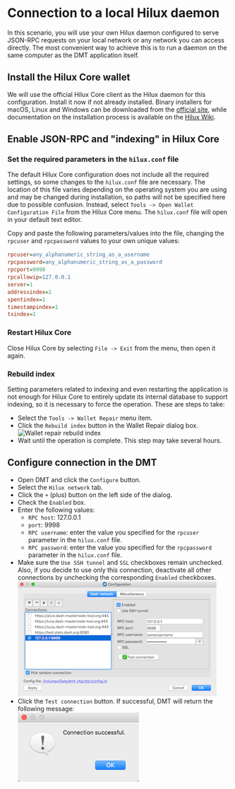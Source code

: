 # Connection to a local Hilux daemon
In this scenario, you will use your own Hilux daemon configured to serve JSON-RPC requests on your local network or any network you can access directly. The most convenient way to achieve this is to run a daemon on the same computer as the DMT application itself.

## Install the Hilux Core wallet
We will use the official Hilux Core client as the Hilux daemon for this configuration. Install it now if not already installed. Binary installers for macOS, Linux and Windows can be downloaded from the [official site](https://www.hilux.org/wallets), while documentation on the installation process is available on the [Hilux Wiki](https://docs.hilux.org/en/stable/wallets/hiluxcore/installation.html).

## Enable JSON-RPC and "indexing" in Hilux Core
###  Set the required parameters in the `hilux.conf` file
The default Hilux Core configuration does not include all the required settings, so some changes to the `hilux.conf` file are necessary. The location of this file varies depending on the operating system you are using and may be changed during installation, so paths will not be specified here due to possible confusion. Instead, select `Tools -> Open Wallet Configuration File` from the Hilux Core menu. The `hilux.conf` file will open in your default text editor.

Copy and paste the following parameters/values into the file, changing the `rpcuser` and `rpcpassword` values to your own unique values:
```ini
rpcuser=any_alphanumeric_string_as_a_username
rpcpassword=any_alphanumeric_string_as_a_password
rpcport=9998
rpcallowip=127.0.0.1
server=1
addressindex=1
spentindex=1
timestampindex=1
txindex=1
```

### Restart Hilux Core

Close Hilux Core by selecting `File -> Exit` from the menu, then open it again.

### Rebuild index
Setting parameters related to indexing and even restarting the application is not enough for Hilux Core to entirely update its internal database to support indexing, so it is necessary to force the operation. These are steps to take:

 * Select the `Tools -> Wallet Repair` menu item.
 * Click the `Rebuild index` button in the Wallet Repair dialog box.  
    ![Wallet repair rebuild index](img/hiluxqt-rebuild-index.png)
 * Wait until the operation is complete. This step may take several hours.

## Configure connection in the DMT
 * Open DMT and click the `Configure` button.
 * Select the `Hilux network` tab.
 * Click the `+` (plus) button on the left side of the dialog.
 * Check the `Enabled` box.
 * Enter the following values:
   * `RPC host`: 127.0.0.1
   * `port`: 9998
   * `RPC username`: enter the value you specified for the `rpcuser` parameter in the `hilux.conf` file.
   * `RPC password`: enter the value you specified for the `rpcpassword` parameter in the `hilux.conf` file.
 * Make sure the `Use SSH tunnel` and `SSL` checkboxes remain unchecked. Also, if you decide to use only this connection, deactivate all other connections by unchecking the corresponding `Enabled` checkboxes.  
    ![Direct connection configuration window](img/dmt-config-dlg-conn-direct.png)
 * Click the `Test connection` button. If successful, DMT will return the following message:  
    ![Connection successful](img/dmt-conn-success.png)
